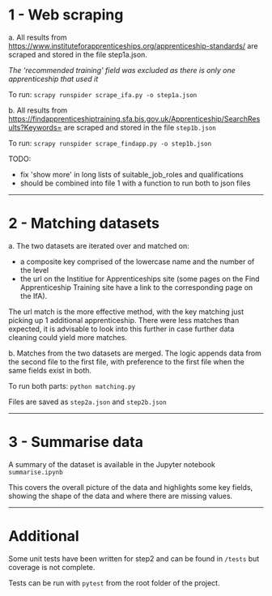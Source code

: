 1 - Web scraping
===
a. All results from https://www.instituteforapprenticeships.org/apprenticeship-standards/ are
scraped and stored in the file step1a.json.

*The 'recommended training' field was excluded as there is only one apprenticeship that
used it*

To run: ```scrapy runspider scrape_ifa.py -o step1a.json```


b. All results from https://findapprenticeshiptraining.sfa.bis.gov.uk/Apprenticeship/SearchResults?Keywords=
are scraped and stored in the file ```step1b.json```

To run: ```scrapy runspider scrape_findapp.py -o step1b.json```

TODO:
- fix 'show more' in long lists of suitable_job_roles and qualifications
- should be combined into file 1 with a function to run both to json files
---

2 - Matching datasets
===
a. The two datasets are iterated over and matched on:
- a composite key comprised of the lowercase name and the number of the level
- the url on the Institiue for Apprenticeships site (some pages on the Find Apprenticeship
Training site have a link to the corresponding page on the IfA).

The url match is the more effective method, with the key matching just picking
up 1 additional apprenticeship. There were less matches than expected, it is advisable
to look into this further in case further data cleaning could yield more matches.

b. Matches from the two datasets are merged. The logic appends data from the second file
to the first file, with preference to the first file when the same fields exist in both.

To run both parts: ```python matching.py```

Files are saved as ```step2a.json``` and ```step2b.json```

---

3 - Summarise data
===
A summary of the dataset is available in the Jupyter notebook ```summarise.ipynb```

This covers the overall picture of the data and highlights some key fields,
showing the shape of the data and where there are missing values.

---

Additional
===
Some unit tests have been written for step2 and can be found in ```/tests``` but coverage is not complete.

Tests can be run with ```pytest``` from the root folder of the project.

